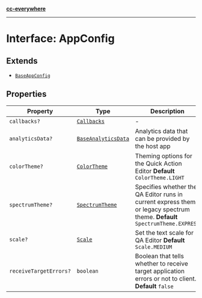 [**cc-everywhere**](../../../../../../index.md)

***

# Interface: AppConfig

## Extends

- [`BaseAppConfig`](../../../design-config-types/interfaces/base-app-config.md)

## Properties

| Property | Type | Description | Inherited from |
| ------ | ------ | ------ | ------ |
| <a id="callbacks"></a> `callbacks?` | [`Callbacks`](../../../callbacks-types/interfaces/callbacks.md) | - | [`BaseAppConfig`](../../../design-config-types/interfaces/base-app-config.md).[`callbacks`](../../../design-config-types/interfaces/base-app-config.md#callbacks) |
| <a id="analyticsdata"></a> `analyticsData?` | [`BaseAnalyticsData`](../../../app-config-types/type-aliases/base-analytics-data.md) | Analytics data that can be provided by the host app | [`BaseAppConfig`](../../../design-config-types/interfaces/base-app-config.md).[`analyticsData`](../../../design-config-types/interfaces/base-app-config.md#analyticsdata) |
| <a id="colortheme"></a> `colorTheme?` | [`ColorTheme`](../../../app-config-types/enumerations/color-theme.md) | Theming options for the Quick Action Editor **Default** `ColorTheme.LIGHT` | - |
| <a id="spectrumtheme"></a> `spectrumTheme?` | [`SpectrumTheme`](../../../app-config-types/enumerations/spectrum-theme.md) | Specifies whether the QA Editor runs in current express theme or legacy spectrum theme. **Default** `SpectrumTheme.EXPRESS` | - |
| <a id="scale"></a> `scale?` | [`Scale`](../../../app-config-types/enumerations/scale.md) | Set the text scale for QA Editor **Default** `Scale.MEDIUM` | - |
| <a id="receivetargeterrors"></a> `receiveTargetErrors?` | `boolean` | Boolean that tells whether to receive target application errors or not to client. **Default** `false` | - |
